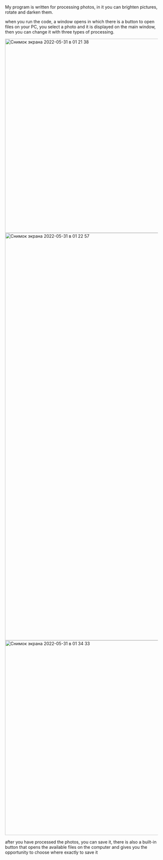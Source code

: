 My program is written for processing photos, in it you can brighten pictures, rotate and darken them.

when you run the code, a window opens in which there is a button to open files on your PC, you select a photo and it is displayed on the main window, then you can change it with three types of processing.

<img width="639" alt="Снимок экрана 2022-05-31 в 01 21 38" src="https://user-images.githubusercontent.com/101692724/171051381-887ba9cb-60d0-4efe-8852-0bdcaedfbc91.png">

<img width="1341" alt="Снимок экрана 2022-05-31 в 01 22 57" src="https://user-images.githubusercontent.com/101692724/171051385-6286f582-7767-4823-90a3-791d234127e4.png">

<img width="641" alt="Снимок экрана 2022-05-31 в 01 34 33" src="https://user-images.githubusercontent.com/101692724/171051390-b8329d77-ea94-4898-b348-14387166d377.png">

after you have processed the photos, you can save it, there is also a built-in button that opens the available files on the computer and gives you the opportunity to choose where exactly to save it
